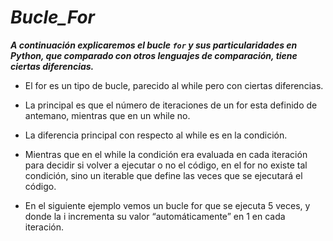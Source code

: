 # **_Bucle_For_**

**_A continuación explicaremos el bucle ```for``` y sus particularidades en Python, que comparado con otros lenguajes de comparación, tiene ciertas diferencias._**

- El for es un tipo de bucle, parecido al while pero con ciertas diferencias.
  
- La principal es que el número de iteraciones de un for esta definido de antemano, mientras que en un while no.
  
- La diferencia principal con respecto al while es en la condición.
  
- Mientras que en el while la condición era evaluada en cada iteración para decidir si volver a ejecutar o no el código, en el for no existe tal condición, sino un iterable que define las veces que se ejecutará el código.
- En el siguiente ejemplo vemos un bucle for que se ejecuta 5 veces, y donde la i incrementa su valor “automáticamente” en 1 en cada iteración.
